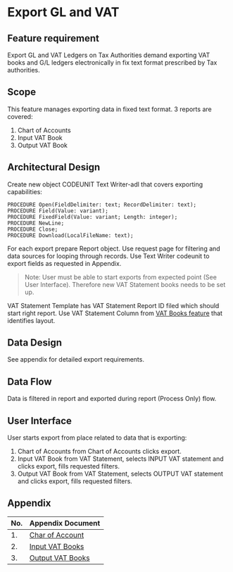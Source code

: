 # Export GL and VAT

## Feature requirement

Export GL and VAT Ledgers on Tax Authorities demand exporting VAT books and G/L ledgers electronically in fix text format prescribed by Tax authorities.

## Scope

This feature manages exporting data in fixed text format. 3 reports are covered:

1. Chart of Accounts
2. Input VAT Book
3. Output VAT Book

## Architectural Design 

Create new object CODEUNIT Text Writer-adl that covers exporting capabilities:

``` PAS
PROCEDURE Open(FieldDelimiter: text; RecordDelimiter: text);
PROCEDURE Field(Value: variant);
PROCEDURE FixedField(Value: variant; Length: integer);
PROCEDURE NewLine;
PROCEDURE Close;
PROCEDURE Download(LocalFileName: text);
``` 

For each export prepare Report object. Use request page for filtering and data sources for looping through records. Use Text Writer codeunit to export fields as requested in Appendix.

> Note: User must be able to start exports from expected point (See User Interface). Therefore new VAT Statement books needs to be set up.

VAT Statement Template has VAT Statement Report ID filed which should start right report.
Use VAT Statement Column from [VAT Books feature](VATBooks.md) that identifies layout.

## Data Design

See appendix for detailed export requirements.

## Data Flow

Data is filtered in report and exported during report (Process Only) flow. 

## User Interface

User starts export from place related to data that is exporting:

1. Chart of Accounts from Chart of Accounts clicks export.
2. Input VAT Book from VAT Statement, selects INPUT VAT statement and clicks export, fills requested filters.
3. Output VAT Book from VAT Statement, selects OUTPUT VAT statement and clicks export, fills requested filters.


## Appendix

No.|Appendix Document
---|-----------------
1. |[Char of Account](ExportGLandVAT/ChartOfAccount.md)
2. |[Input VAT Books](ExportGLandVAT/InputVATBook.md)
3. |[Output VAT Books](ExportGLandVAT/OutputVATBook.md)